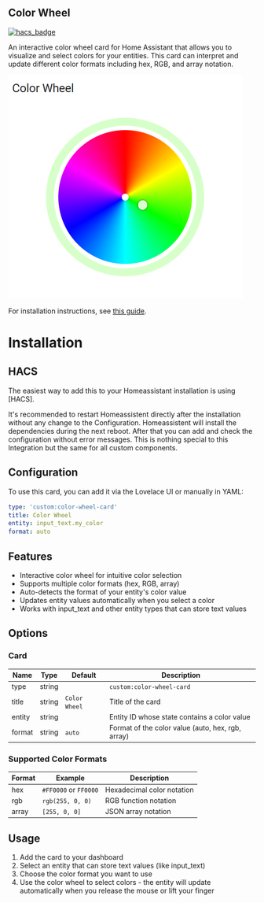 ## Color Wheel

[![hacs_badge](https://img.shields.io/badge/HACS-Default-orange.svg)](https://github.com/hacs/integration)

An interactive color wheel card for Home Assistant that allows you to visualize and select colors for your entities. This card can interpret and update different color formats including hex, RGB, and array notation.

![colorwheel screenshot](https://raw.githubusercontent.com/andymcloid/colorwheel-hass/refs/heads/master/screenshot.png)

For installation instructions, see [this guide](https://github.com/thomasloven/hass-config/wiki/Lovelace-Plugins).

# Installation

## HACS

The easiest way to add this to your Homeassistant installation is using [HACS]. 

It's recommended to restart Homeassistent directly after the installation without any change to the Configuration. 
Homeassistent will install the dependencies during the next reboot. After that you can add and check the configuration without error messages. 
This is nothing special to this Integration but the same for all custom components.

## Configuration

To use this card, you can add it via the Lovelace UI or manually in YAML:

```yaml
type: 'custom:color-wheel-card'
title: Color Wheel
entity: input_text.my_color
format: auto
```

## Features

- Interactive color wheel for intuitive color selection
- Supports multiple color formats (hex, RGB, array)
- Auto-detects the format of your entity's color value
- Updates entity values automatically when you select a color
- Works with input_text and other entity types that can store text values

## Options

### Card
| Name         | Type    | Default        | Description |
| ------------ | ------- | -------------- | ----------- |
| type         | string  |                | `custom:color-wheel-card`
| title        | string  | `Color Wheel`  | Title of the card
| entity       | string  |                | Entity ID whose state contains a color value
| format       | string  | `auto`         | Format of the color value (auto, hex, rgb, array)

### Supported Color Formats
| Format | Example                | Description |
| ------ | ---------------------- | ----------- |
| hex    | `#FF0000` or `FF0000`  | Hexadecimal color notation
| rgb    | `rgb(255, 0, 0)`       | RGB function notation
| array  | `[255, 0, 0]`          | JSON array notation

## Usage

1. Add the card to your dashboard
2. Select an entity that can store text values (like input_text)
3. Choose the color format you want to use
4. Use the color wheel to select colors - the entity will update automatically when you release the mouse or lift your finger